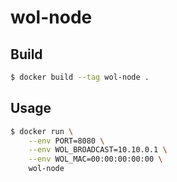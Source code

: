 # wol-node

## Build
```bash
$ docker build --tag wol-node .
```

## Usage
```bash
$ docker run \
    --env PORT=8080 \
    --env WOL_BROADCAST=10.10.0.1 \
    --env WOL_MAC=00:00:00:00:00 \
    wol-node
```
